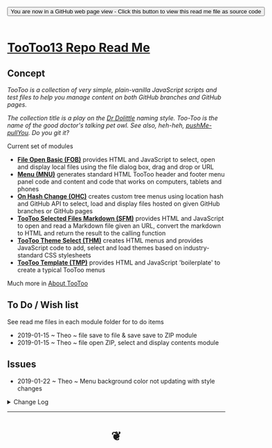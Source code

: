 
<span style=display:none; >[You are now in a GitHub source code view - click this link to view Read Me file as a web page]( https://pushme-pullyou.github.io/tootoo13/#README.md "View file as a web page." ) </span>

<div><input type=button class = 'btn btn-secondary btn-sm' onclick=window.location.href='https://github.com/pushme-pullyou/tootoo13';
value='You are now in a GitHub web page view - Click this button to view this read me file as source code' ></div>

<br>

# [TooToo13 Repo Read Me]( #README.md )

<!--
<iframe src=https://pushme-pullyou.github.io/tootoo-templates/hamburger-theme-cms/r2/tootoo-cms.html width=100% height=500px >Iframes are not viewable in GitHub source code views</iframe>

## Full Screen: [TooToo13]( https://pushme-pullyou.github.io/tootoo13/ )
-->


## Concept

_TooToo is a collection of very simple, plain-vanilla JavaScript scripts and test files to help you manage content on both GitHub branches and GitHub pages._

_The collection title is a play on the [Dr Dolittle]( https://en.wikipedia.org/wiki/Doctor_Dolittle ) naming style. Too-Too is the name of the good doctor's talking pet owl. See also, heh-heh, [pushMe-pullYou]( https://pushme-pullyou.github.io ). Do you git it?_

Current set of modules

* **[File Open Basic (FOB)]( https://pushme-pullyou.github.io/tootoo13/tootoo13.html#cookbook/fob-file-open-basic/README.md )** provides HTML and JavaScript to select, open and display local files using the file dialog box, drag and drop or URL
* **[Menu (MNU)]( https://pushme-pullyou.github.io/tootoo13/tootoo13.html#cookbook/mnu-menu/README.md )** generates standard HTML TooToo header and footer menu panel code and content and code that works on computers, tablets and phones
* **[On Hash Change (OHC)]( https://pushme-pullyou.github.io/tootoo13/tootoo13.html#cookbook/ohc-on-hash-change/README.md )** creates custom tree menus using location hash and GitHub API to select, load and display files hosted on given GitHub branches or GitHub pages
* **[TooToo Selected Files Markdown (SFM)]( https://pushme-pullyou.github.io/tootoo13/tootoo13.html#cookbook/sfrm-selected-files-markdown/README.md )** provides HTML and JavaScript to open and read a Markdown file given an URL, convert the markdown to HTML and return the result to the calling function
* **[TooToo Theme Select (THM)]( https://pushme-pullyou.github.io/tootoo13/tootoo13.html#cookbook/thm-theme-select/README.md )** creates HTML menus and provides JavaScript code to add, select and load themes based on industry-standard CSS stylesheets
* **[TooToo Template (TMP)]( https://pushme-pullyou.github.io/tootoo13/tootoo13.html#cookbook/tmp-template/README.md )** provides HTML and JavaScript 'boilerplate' to create a typical TooToo menus

Much more in [About TooToo]( #pages/about-tootoo.md )

## To Do / Wish list

See read me files in each module folder for to do items


* 2019-01-15 ~ Theo ~ file save to file & save save to ZIP module
* 2019-01-15 ~ Theo ~ file open ZIP, select and display contents module

## Issues

* 2019-01-22 ~ Theo ~ Menu background color not updating with style changes

<details>


<summary>Change Log</summary>

### 2019-01-23 ~ Theo

* Add details to change log

Started

* 2019-01-22 ~ Theo ~ Add new GAT code

### 2019-01-19 ~ Theo

* Minor style, content and link fixes

### 2019-01-17 ~ Theo

* Add prototypes.md

### 2019-01-15 ~ Theo

* Update read me text

### 2019-01-13 ~ Theo

* Edits in most most modules
* Read me files have more content
* Prototype users starting to appear

### 2019-01-11 ~ Theo

Fork Tootoo13 to its own new repo

### 2019-01-09 ~ Theo

R13 starting to look good


### 2019-01-06 ~ Theo

ohc-on-hash-change
* Add support for GitHub API Access Token


### 2019-01-04 ~ Theo

TooToo13

Cookbook
* Add on-hash-change

Progress
* 2019-01-01 ~ HTML iframes and textareas have incorrect heights
* 2018-07-24 ~ Theo ~ Complete changeover to template literals

### 2019-01-03 ~ Theo

TooToo13
* Rename and move folder

style.css
* Popup position to fixed

Cookbook started

* Add fob-file-open
* Add fob-file-open-basic

### 2019-01-02 ~ Theo

TooToo CMS
* Various updates forked from spider
* Fix and update readme

Style.css
* navMenu: position fixed

Fixes underway
* 2019-01-01 ~ Bootstrap menu backgrounds need better classes
* 2019-01-01 ~ W3Schools fonts need better text sizes

### 2019-01-01 ~ Theo

TooToo CMS
* First commit


### 2018-07-24 ~ Theo

* Add all TooToo updates

### 2018-07-22 ~ Theo

* Many updates

#### 2018-07-11 ~ Theo

* Add details tags to menu - to see menu with and without scroll bars
* Set default font-size to 1rem = makes things slighlty smaller
* Add link to markdown-help.md and update that file to use picsum.photos for random images
* Played with styling

#### 2018-07-09 ~ Theo

* First commit
* Many fixes and adds

</details>

***

# <center title="hello!" ><a href=javascript:window.scrollTo(0,0); style=text-decoration:none; > ❦ </a></center>
